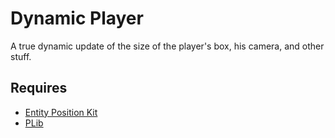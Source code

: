# Dynamic Player
A true dynamic update of the size of the player's box, his camera, and other stuff.

## Requires
- [Entity Position Kit](https://github.com/Pika-Software/plib_entity_position_kit)
- [PLib](https://github.com/Pika-Software/gmod_plib)

